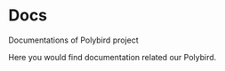 # Docs
Documentations of Polybird project

Here you would find documentation related our Polybird. 
